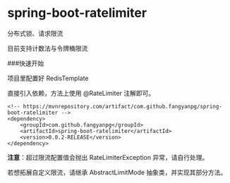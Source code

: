 # spring-boot-ratelimiter
分布式锁、请求限流

目前支持计数法与令牌桶限流

###快速开始

项目里配置好 RedisTemplate

直接引入依赖，方法上使用 @RateLimiter 注解即可。
    
    <!-- https://mvnrepository.com/artifact/com.github.fangyanpg/spring-boot-ratelimiter -->
    <dependency>
        <groupId>com.github.fangyanpg</groupId>
        <artifactId>spring-boot-ratelimiter</artifactId>
        <version>0.0.2-RELEASE</version>
    </dependency>

**注意**：超过限流配置值会抛出 RateLimiterException 异常，请自行处理。

若想拓展自定义限流，请继承 AbstractLimitMode 抽象类，并实现其部分方法。
